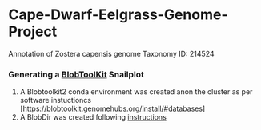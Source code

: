 # Cape-Dwarf-Eelgrass-Genome-Project
Annotation of Zostera capensis genome
Taxonomy ID: 214524


### Generating a [BlobToolKit](https://blobtoolkit.genomehubs.org/) Snailplot

1. A Blobtoolkit2 conda environment was created anon the cluster as per software instuctioncs [https://blobtoolkit.genomehubs.org/install/#databases]
1. A BlobDir was created following [instructions](https://blobtoolkit.genomehubs.org/blobtools2/blobtools2-tutorials/creating-a-dataset/)
